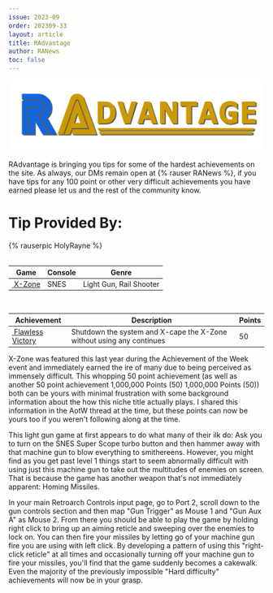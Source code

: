 ```yaml
---
issue: 2023-09
order: 202309-33
layout: article
title: RAdvantage
author: RANews
toc: false
---
```


![](../../img/radvantage.png)

RAdvantage is bringing you tips for some of the hardest achievements on the site. As always, our DMs remain open at {% rauser RANews %}, if you have tips for any 100 point or other very difficult achievements you have earned please let us and the rest of the community know.

# Tip Provided By:

<div class="bingo-winner">
  {% rauserpic HolyRayne %}
</div><br>

| Game                                                                                                                                                                                                                | Console | Genre                   |
| ------------------------------------------------------------------------------------------------------------------------------------------------------------------------------------------------------------------- | ------- | ----------------------- |
| <a class="gameicon-link" href="https://retroachievements.org/game/1341" target="_blank" rel="noopener"> <img class="gameicon" src="https://retroachievements.org/Images/014636.png" alt=""> <span>X-Zone</span></a> | SNES    | Light Gun, Rail Shooter |

<br>

| Achievement                                                                                                                                                                                                                         | Description                                                           | Points |
| ----------------------------------------------------------------------------------------------------------------------------------------------------------------------------------------------------------------------------------- | --------------------------------------------------------------------- | ------ |
| <a class="gameicon-link" href="https://retroachievements.org/achievement/51867" target="_blank" rel="noopener"> <img class="gameicon" src="https://retroachievements.org/Badge/53395.png" alt=""> <span>Flawless Victory</span></a> | Shutdown the system and X-cape the X-Zone without using any continues | 50     |

X-Zone was featured this last year during the Achievement of the Week event and immediately earned the ire of many due to being perceived as immensely difficult. This whopping 50 point achievement (as well as another 50 point achievement 1,000,000 Points (50) 1,000,000 Points (50)) both can be yours with minimal frustration with some background information about the how this niche title actually plays. I shared this information in the AotW thread at the time, but these points can now be yours too if you weren't following along at the time.

This light gun game at first appears to do what many of their ilk do: Ask you to turn on the SNES Super Scope turbo button and then hammer away with that machine gun to blow everything to smithereens. However, you might find as you get past level 1 things start to seem abnormally difficult with using just this machine gun to take out the multitudes of enemies on screen. That is because the game has another weapon that's not immediately apparent: Homing Missiles.

In your main Retroarch Controls input page, go to Port 2, scroll down to the gun controls section and then map "Gun Trigger" as Mouse 1 and "Gun Aux A" as Mouse 2. From there you should be able to play the game by holding right click to bring up an aiming reticle and sweeping over the enemies to lock on. You can then fire your missiles by letting go of your machine gun fire you are using with left click. By developing a pattern of using this "right-click reticle" at all times and occasionally turning off your machine gun to fire your missiles, you'll find that the game suddenly becomes a cakewalk. Even the majority of the previously impossible "Hard difficulty" achievements will now be in your grasp.
